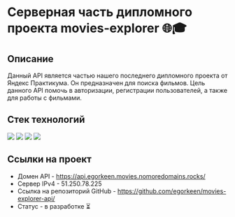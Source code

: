 # Серверная часть дипломного проекта movies-explorer 🌐🎓

## Описание

Данный API является частью нашего последнего дипломного проекта от Яндекс Практикума. Он предназначен для поиска фильмов. Цель данного API помочь в авторизации, регистрации пользователей, а также для работы с фильмами.

## Стек технологий
<img src="https://img.shields.io/badge/JavaScript-F7DF1E?style=for-the-badge&logo=javascript&logoColor=white"/> <img src="https://img.shields.io/badge/Node.js-339933?style=for-the-badge&logo=nodedotjs&logoColor=white"/> <img src="https://img.shields.io/badge/Express.js-000000?style=for-the-badge&logo=express&logoColor=white"/> <img src="https://img.shields.io/badge/MongoDB-47A248?style=for-the-badge&logo=mongodb&logoColor=white"/>

## Ссылки на проект

- Домен API - https://api.egorkeen.movies.nomoredomains.rocks/
- Сервер IPv4 - 51.250.78.225
- Ссылка на репозиторий GitHub - https://github.com/egorkeen/movies-explorer-api/
- Статус - в разработке ⏳
